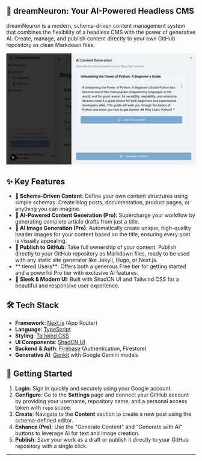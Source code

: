 ## 🚀 dreamNeuron: Your AI-Powered Headless CMS

dreamNeuron is a modern, schema-driven content management system that combines the flexibility of a headless CMS with the power of generative AI. Create, manage, and publish content directly to your own GitHub repository as clean Markdown files.

![dreamNeuron Dashboard](/localhost.png)

## ✨ Key Features

*   **📝 Schema-Driven Content**: Define your own content structures using simple schemas. Create blog posts, documentation, product pages, or anything you can imagine.
*   **🤖 AI-Powered Content Generation (Pro)**: Supercharge your workflow by generating complete article drafts from just a title.
*   **🎨 AI Image Generation (Pro)**: Automatically create unique, high-quality header images for your content based on the title, ensuring every post is visually appealing.
*   **🐙 Publish to GitHub**: Take full ownership of your content. Publish directly to your GitHub repository as Markdown files, ready to be used with any static site generator like Jekyll, Hugo, or Next.js.
*   ** tiered Users**: Offers both a generous Free tier for getting started and a powerful Pro tier with exclusive AI features.
*   **💅 Sleek & Modern UI**: Built with ShadCN UI and Tailwind CSS for a beautiful and responsive user experience.

## 🛠️ Tech Stack

*   **Framework**: [Next.js](https://nextjs.org/) (App Router)
*   **Language**: [TypeScript](https://www.typescriptlang.org/)
*   **Styling**: [Tailwind CSS](https://tailwindcss.com/)
*   **UI Components**: [ShadCN UI](https://ui.shadcn.com/)
*   **Backend & Auth**: [Firebase](https://firebase.google.com/) (Authentication, Firestore)
*   **Generative AI**: [Genkit](https://firebase.google.com/docs/genkit) with Google Gemini models

## 🚀 Getting Started

1.  **Login**: Sign in quickly and securely using your Google account.
2.  **Configure**: Go to the **Settings** page and connect your GitHub account by providing your username, repository name, and a personal access token with `repo` scope.
3.  **Create**: Navigate to the **Content** section to create a new post using the schema-defined editor.
4.  **Enhance (Pro)**: Use the "Generate Content" and "Generate with AI" buttons to leverage AI for text and image creation.
5.  **Publish**: Save your work as a draft or publish it directly to your GitHub repository with a single click.

---